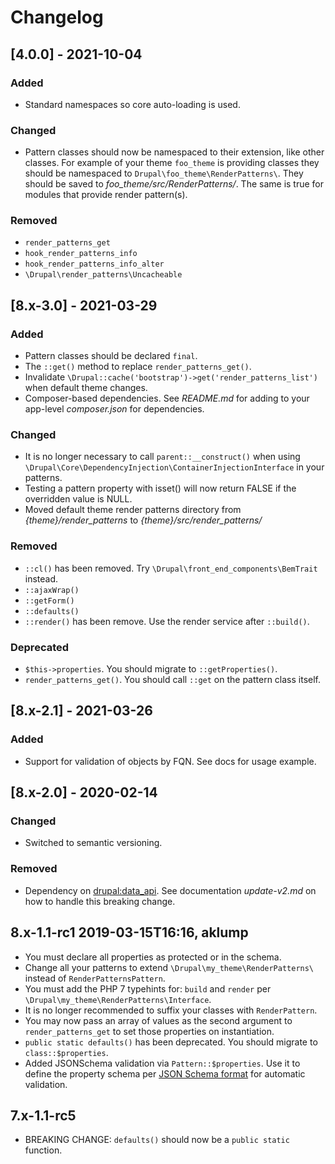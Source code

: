 # Changelog

## [4.0.0] - 2021-10-04

### Added
- Standard namespaces so core auto-loading is used.
  
### Changed
- Pattern classes should now be namespaced to their extension, like other classes.  For example of your theme `foo_theme` is providing classes they should be namespaced to `Drupal\foo_theme\RenderPatterns\`.  They should be saved to _foo_theme/src/RenderPatterns/_.  The same is true for modules that provide render pattern(s).
  
### Removed
- `render_patterns_get`
- `hook_render_patterns_info`
- `hook_render_patterns_info_alter`
- `\Drupal\render_patterns\Uncacheable`
  
## [8.x-3.0] - 2021-03-29

### Added

- Pattern classes should be declared `final`.
- The `::get()` method to replace `render_patterns_get()`.
- Invalidate `\Drupal::cache('bootstrap')->get('render_patterns_list')` when
  default theme changes.
- Composer-based dependencies. See _README.md_ for adding to your app-level _composer.json_ for dependencies.  

### Changed

- It is no longer necessary to call `parent::__construct()` when
  using `\Drupal\Core\DependencyInjection\ContainerInjectionInterface` in your
  patterns.
- Testing a pattern property with isset() will now return FALSE if the
  overridden value is NULL.
- Moved default theme render patterns directory from _{theme}/render_patterns_ to _{theme}/src/render_patterns/_  

### Removed

- `::cl()` has been removed. Try `\Drupal\front_end_components\BemTrait`
  instead.
- `::ajaxWrap()`
- `::getForm()`
- `::defaults()`
- `::render()` has been remove. Use the render service after `::build()`.

### Deprecated

- `$this->properties`. You should migrate to `::getProperties()`.
- `render_patterns_get()`. You should call `::get` on the pattern class itself.

## [8.x-2.1] - 2021-03-26

### Added

- Support for validation of objects by FQN. See docs for usage example.

## [8.x-2.0] - 2020-02-14

### Changed

- Switched to semantic versioning.

### Removed

- Dependency on [drupal:data_api](https://www.drupal.org/project/data_api). See
  documentation _update-v2.md_ on how to handle this breaking change.

## 8.x-1.1-rc1 2019-03-15T16:16, aklump

* You must declare all properties as protected or in the schema.
* Change all your patterns to extend `\Drupal\my_theme\RenderPatterns\` instead
  of `RenderPatternsPattern`.
* You must add the PHP 7 typehints for: `build` and `render`
  per `\Drupal\my_theme\RenderPatterns\Interface`.
* It is no longer recommended to suffix your classes with `RenderPattern`.
* You may now pass an array of values as the second argument
  to `render_patterns_get` to set those properties on instantiation.
* `public static defaults()` has been deprecated. You should migrate
  to `class::$properties`.
* Added JSONSchema validation via `Pattern::$properties`. Use it to define the
  property schema
  per [JSON Schema format](https://json-schema.org/latest/json-schema-validation.html)
  for automatic validation.

## 7.x-1.1-rc5

* BREAKING CHANGE: `defaults()` should now be a `public static` function.
